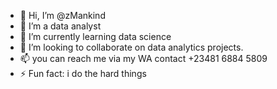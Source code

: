 - 👋 Hi, I’m @zMankind
- 👀 I’m a data analyst
- 🌱 I’m currently learning data science
- 💞️ I’m looking to collaborate on data analytics projects.
- 📫 you can reach me via my WA contact +23481 6884 5809
- ⚡ Fun fact: i do the hard things

<!---
zMankind/zMankind is a ✨ special ✨ repository because its `README.md` (this file) appears on your GitHub profile.
You can click the Preview link to take a look at your changes.
--->

